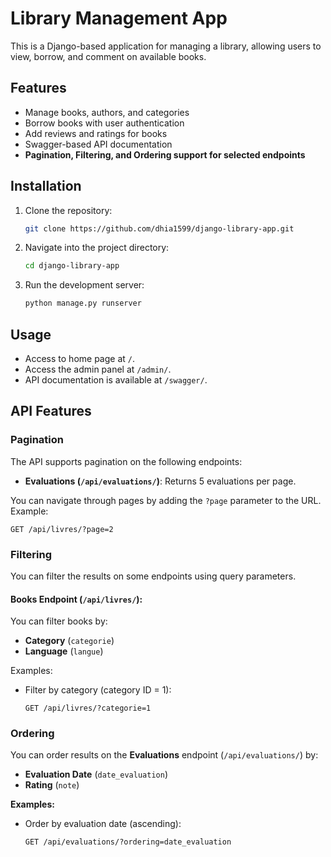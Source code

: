 # Library Management App

This is a Django-based application for managing a library, allowing users to view, borrow, and comment on available books.

## Features

- Manage books, authors, and categories
- Borrow books with user authentication
- Add reviews and ratings for books
- Swagger-based API documentation
- **Pagination, Filtering, and Ordering support for selected endpoints**

## Installation

1. Clone the repository:

    ```bash
    git clone https://github.com/dhia1599/django-library-app.git
    ```

2. Navigate into the project directory:

    ```bash
    cd django-library-app
    ```

3. Run the development server:

    ```bash
    python manage.py runserver
    ```

## Usage

- Access to home page at `/`.
- Access the admin panel at `/admin/`.
- API documentation is available at `/swagger/`.


## API Features

### Pagination

The API supports pagination on the following endpoints:
- **Evaluations (`/api/evaluations/`)**: Returns 5 evaluations per page.

You can navigate through pages by adding the `?page` parameter to the URL. Example:

```plaintext
GET /api/livres/?page=2
```

### Filtering

You can filter the results on some endpoints using query parameters.

#### Books Endpoint (`/api/livres/`):
You can filter books by:
- **Category** (`categorie`)
- **Language** (`langue`)

Examples:
- Filter by category (category ID = 1):  
  ```plaintext
  GET /api/livres/?categorie=1
  ```

### Ordering

You can order results on the **Evaluations** endpoint (`/api/evaluations/`) by:
- **Evaluation Date** (`date_evaluation`)
- **Rating** (`note`)

**Examples:**
- Order by evaluation date (ascending):
  ```plaintext
  GET /api/evaluations/?ordering=date_evaluation
  ```